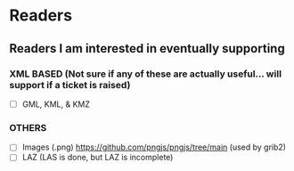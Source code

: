 # Readers

## Readers I am interested in eventually supporting

### XML BASED (Not sure if any of these are actually useful... will support if a ticket is raised)

- [ ] GML, KML, & KMZ

### OTHERS

- [ ] Images (.png) <https://github.com/pngjs/pngjs/tree/main> (used by grib2)
- [ ] LAZ (LAS is done, but LAZ is incomplete)
